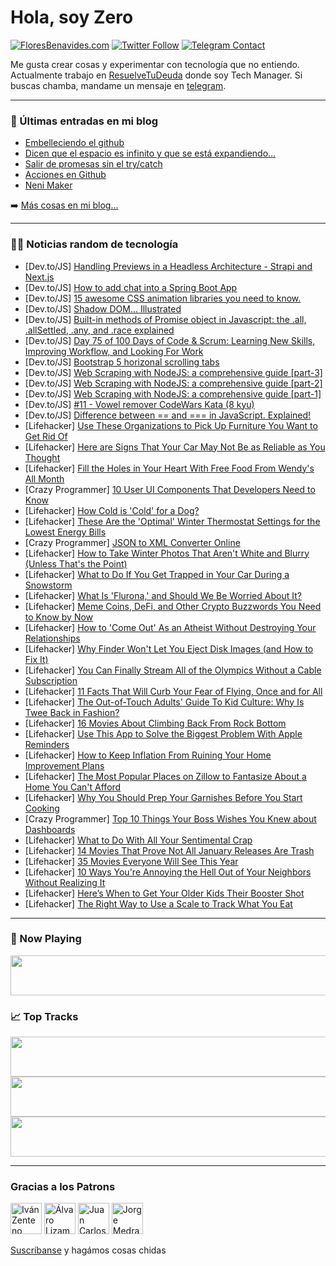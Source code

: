# Hola, soy Zero

[![FloresBenavides.com](https://img.shields.io/website?down_message=oops&label=MiBlog&style=for-the-badge&up_message=online&url=https%3A%2F%2Ffloresbenavides.com)](https://floresbenavides.com) [![Twitter Follow](https://img.shields.io/twitter/follow/ZeroDragon?color=%231DA1F2&label=Follow&logo=twitter&logoColor=ffffff&style=for-the-badge)](https://twitter.com/zerodragon) [![Telegram Contact](https://img.shields.io/badge/escr%C3%ADbeme-ZeroDragon-%2326A5E4?style=for-the-badge&logo=telegram)](https://t.me/zerodragon)

Me gusta crear cosas y experimentar con tecnología que no entiendo.
Actualmente trabajo en [ResuelveTuDeuda](http://github.com/resuelve) donde soy Tech Manager.
Si buscas chamba, mandame un mensaje en [telegram](https://t.me/zerodragon).

---

### 📕 Últimas entradas en mi blog
<!-- BLOG-POST-LIST:START -->
- [Embelleciendo el github](https://floresbenavides.com/embelleciendo-el-github/)
- [Dicen que el espacio es infinito y que se está expandiendo…](https://floresbenavides.com/dicen-que-el-espacio-es-infinito-y-que-se-esta-expandiendo/)
- [Salir de promesas sin el try/catch](https://floresbenavides.com/salir-de-promesas-sin-el-try-catch/)
- [Acciones en Github](https://floresbenavides.com/acciones-en-github/)
- [Neni Maker](https://floresbenavides.com/neni-maker/)
<!-- BLOG-POST-LIST:END -->

➡️ [Más cosas en mi blog...](https://floresbenavides.com)

---

### 👨‍💻 Noticias random de tecnología
<!-- TECH-POSTS:START -->
- [Dev.to/JS] [Handling Previews in a Headless Architecture - Strapi and Next.js](https://dev.to/ravgeetdhillon/handling-previews-in-a-headless-architecture-strapi-and-nextjs-8m7)
- [Dev.to/JS] [How to add chat into a Spring Boot App](https://dev.to/talkjs/how-to-add-chat-into-a-spring-boot-app-42dj)
- [Dev.to/JS] [15 awesome CSS animation libraries you need to know.](https://dev.to/visualway/15-awesome-css-animation-libraries-you-need-to-know-13db)
- [Dev.to/JS] [Shadow DOM... Illustrated](https://dev.to/rajasneha_dev/shadow-dom-illustrated-4m1l)
- [Dev.to/JS] [Built-in methods of Promise object in Javascript: the .all, .allSettled, .any, and .race explained](https://dev.to/anshuman_bhardwaj/built-in-methods-of-promise-object-in-javascript-the-all-allsettled-any-and-race-explained-27p4)
- [Dev.to/JS] [Day 75 of 100 Days of Code &amp; Scrum: Learning New Skills, Improving Workflow, and Looking For Work](https://dev.to/rammina/day-75-of-100-days-of-code-scrum-learning-new-skills-improving-workflow-and-looking-for-work-8gi)
- [Dev.to/JS] [Bootstrap 5 horizonal scrolling tabs](https://dev.to/fanmixco/bootstrap-5-horizonal-scrolling-tabs-5bgc)
- [Dev.to/JS] [Web Scraping with NodeJS: a comprehensive guide [part-3]](https://dev.to/aviyel/web-scraping-with-nodejs-a-comprehensive-guide-part-3-1b6n)
- [Dev.to/JS] [Web Scraping with NodeJS: a comprehensive guide [part-2]](https://dev.to/aviyel/web-scraping-with-nodejs-a-comprehensive-guide-part-2-43lk)
- [Dev.to/JS] [Web Scraping with NodeJS: a comprehensive guide [part-1]](https://dev.to/aviyel/web-scraping-with-nodejs-a-comprehensive-guide-part-1-16g8)
- [Dev.to/JS] [#11 - Vowel remover   CodeWars Kata &lpar;8 kyu&rpar;](https://dev.to/cesar__dlr/11-vowel-remover-codewars-kata-8-kyu-3edf)
- [Dev.to/JS] [Difference between == and === in JavaScript. Explained!](https://dev.to/lawanu/what-is-difference-between-and-in-javascript-253b)
- [Lifehacker] [Use These Organizations to Pick Up Furniture You Want to Get Rid Of](https://lifehacker.com/use-these-organizations-to-pick-up-furniture-you-want-t-1848322183)
- [Lifehacker] [Here are Signs That Your Car May Not Be as Reliable as You Thought](https://lifehacker.com/here-are-signs-that-your-car-may-not-be-as-reliable-as-1848322138)
- [Lifehacker] [Fill the Holes in Your Heart With Free Food From Wendy&#39;s All Month](https://lifehacker.com/fill-the-holes-in-your-heart-with-free-food-from-wendys-1848322161)
- [Crazy Programmer] [10 User UI Components That Developers Need to Know](https://www.thecrazyprogrammer.com/2022/01/user-ui-components-that-developers-need-to-know.html)
- [Lifehacker] [How Cold is &#39;Cold&#39; for a Dog?](https://lifehacker.com/how-cold-is-cold-for-a-dog-1848322110)
- [Lifehacker] [These Are the &#39;Optimal&#39; Winter Thermostat Settings for the Lowest Energy Bills](https://lifehacker.com/these-are-the-optimal-winter-thermostat-settings-for-th-1848322093)
- [Crazy Programmer] [JSON to XML Converter Online](https://www.thecrazyprogrammer.com/2022/01/json-to-xml-converter.html)
- [Lifehacker] [How to Take Winter Photos That Aren&#39;t White and Blurry &lpar;Unless That&#39;s the Point&rpar;](https://lifehacker.com/how-to-take-winter-photos-that-arent-white-and-blurry-1848322056)
- [Lifehacker] [What to Do If You Get Trapped in Your Car During a Snowstorm](https://lifehacker.com/what-to-do-if-you-get-trapped-in-your-car-during-a-snow-1848322696)
- [Lifehacker] [What Is &#39;Flurona,&#39; and Should We Be Worried About It?](https://lifehacker.com/what-is-flurona-and-should-we-be-worried-about-it-1848320894)
- [Lifehacker] [Meme Coins, DeFi, and Other Crypto Buzzwords You Need to Know by Now](https://lifehacker.com/meme-coins-defi-and-other-crypto-buzzwords-you-need-t-1848320770)
- [Lifehacker] [How to &#39;Come Out&#39; As an Atheist Without Destroying Your Relationships](https://lifehacker.com/how-to-come-out-as-an-atheist-without-destroying-your-r-1848313516)
- [Lifehacker] [Why Finder Won&#39;t Let You Eject Disk Images &lpar;and How to Fix It&rpar;](https://lifehacker.com/why-finder-wont-let-you-eject-disk-images-and-how-to-f-1848320523)
- [Lifehacker] [You Can Finally Stream All of the Olympics Without a Cable Subscription](https://lifehacker.com/you-can-finally-stream-all-of-the-olympics-without-a-ca-1848321129)
- [Lifehacker] [11 Facts That Will Curb Your Fear of Flying, Once and for All](https://lifehacker.com/11-facts-that-will-curb-your-fear-of-flying-once-and-f-1848320513)
- [Lifehacker] [The Out-of-Touch Adults&#39; Guide To Kid Culture: Why Is Twee Back in Fashion?](https://lifehacker.com/the-out-of-touch-adults-guide-to-kid-culture-why-is-tw-1848318777)
- [Lifehacker] [16 Movies About Climbing Back From Rock Bottom](https://lifehacker.com/16-movies-about-climbing-back-from-rock-bottom-1848277465)
- [Lifehacker] [Use This App to Solve the Biggest Problem With Apple Reminders](https://lifehacker.com/use-this-app-to-solve-the-biggest-problem-with-apple-re-1848319244)
- [Lifehacker] [How to Keep Inflation From Ruining Your Home Improvement Plans](https://lifehacker.com/how-to-keep-inflation-from-ruining-your-home-improvemen-1848319022)
- [Lifehacker] [The Most Popular Places on Zillow to Fantasize About a Home You Can&#39;t Afford](https://lifehacker.com/the-most-popular-places-on-zillow-to-fantasize-about-a-1848317022)
- [Lifehacker] [Why You Should Prep Your Garnishes Before You Start Cooking](https://lifehacker.com/why-you-should-prep-your-garnishes-before-you-start-coo-1848315688)
- [Crazy Programmer] [Top 10 Things Your Boss Wishes You Knew about Dashboards](https://www.thecrazyprogrammer.com/2022/01/top-10-things-your-boss-wishes-you-knew-about-dashboards.html)
- [Lifehacker] [What to Do With All Your Sentimental Crap](https://lifehacker.com/what-to-do-with-all-your-sentimental-crap-1848316582)
- [Lifehacker] [14 Movies That Prove Not All January Releases Are Trash](https://lifehacker.com/14-movies-that-prove-not-all-january-releases-are-trash-1848314791)
- [Lifehacker] [35 Movies Everyone Will See This Year](https://lifehacker.com/35-movies-everyone-will-see-this-year-1848310278)
- [Lifehacker] [10 Ways You&#39;re Annoying the Hell Out of Your Neighbors Without Realizing It](https://lifehacker.com/10-ways-youre-annoying-the-hell-out-of-your-neighbors-w-1848314337)
- [Lifehacker] [Here’s When to Get Your Older Kids Their Booster Shot](https://lifehacker.com/here-s-when-to-get-your-older-kids-their-booster-shot-1848313883)
- [Lifehacker] [The Right Way to Use a Scale to Track What You Eat](https://lifehacker.com/the-right-way-to-use-a-scale-to-track-what-you-eat-1848314496)<!-- TECH-POSTS:END -->

---

### 🎵 Now Playing
<a href="https://spotify-now-playing-dun.vercel.app/now-playing?open"><img src="https://spotify-now-playing-dun.vercel.app/now-playing" width="540" height="64"></a>

### 📈 Top Tracks
<a href="https://spotify-now-playing-dun.vercel.app/top-tracks?i=1&open"><img src="https://spotify-now-playing-dun.vercel.app/top-tracks?i=1" width="540" height="64"></a>
<a href="https://spotify-now-playing-dun.vercel.app/top-tracks?i=2&open"><img src="https://spotify-now-playing-dun.vercel.app/top-tracks?i=2" width="540" height="64"></a>
<a href="https://spotify-now-playing-dun.vercel.app/top-tracks?i=3&open"><img src="https://spotify-now-playing-dun.vercel.app/top-tracks?i=3" width="540" height="64"></a>

---

### Gracias a los Patrons
[<img src="https://avatars.githubusercontent.com/u/243380?v=4" alt="Iván Zenteno" width="50px">](https://github.com/k001) [<img src="https://avatars.githubusercontent.com/u/19955639?v=4" alt="Álvaro Lizama" width="50px">](https://github.com/alvarolizama) [<img src="https://avatars.githubusercontent.com/u/2718753?v=4" alt="Juan Carlos Ruiz" width="50px">](https://github.com/JuanCrg90) [<img src="https://avatars.githubusercontent.com/u/37025?v=4" alt="Jorge Medrano" width="50px">](https://github.com/h1pp1e) 

[Suscríbanse](https://www.patreon.com/zerodragon) y hagámos cosas chidas
